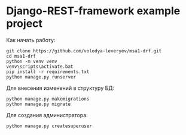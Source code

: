 # Django-REST-framework example project

Как начать работу:

```
git clone https://github.com/volodya-leveryev/msa1-drf.git
cd msa1-drf
python -m venv venv
venv\scripts\activate.bat
pip install -r requirements.txt
python manage.py runserver
```

Для внесения изменений в структуру БД:

```
python manage.py makemigrations
python manage.py migrate
```

Для создания администратора:

```
python manage.py createsuperuser
```
